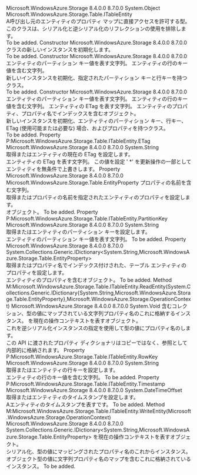 <Type Name="DynamicTableEntity" FullName="Microsoft.WindowsAzure.Storage.Table.DynamicTableEntity">
  <TypeSignature Language="C#" Value="public sealed class DynamicTableEntity : Microsoft.WindowsAzure.Storage.Table.ITableEntity" />
  <TypeSignature Language="ILAsm" Value=".class public auto ansi sealed beforefieldinit DynamicTableEntity extends System.Object implements class Microsoft.WindowsAzure.Storage.Table.ITableEntity" />
  <TypeSignature Language="DocId" Value="T:Microsoft.WindowsAzure.Storage.Table.DynamicTableEntity" />
  <TypeSignature Language="VB.NET" Value="Public NotInheritable Class DynamicTableEntity&#xA;Implements ITableEntity" />
  <TypeSignature Language="F#" Value="type DynamicTableEntity = class&#xA;    interface ITableEntity" />
  <AssemblyInfo>
    <AssemblyName>Microsoft.WindowsAzure.Storage</AssemblyName>
    <AssemblyVersion>8.4.0.0</AssemblyVersion>
    <AssemblyVersion>8.7.0.0</AssemblyVersion>
  </AssemblyInfo>
  <Base>
    <BaseTypeName>System.Object</BaseTypeName>
  </Base>
  <Interfaces>
    <Interface>
      <InterfaceName>Microsoft.WindowsAzure.Storage.Table.ITableEntity</InterfaceName>
    </Interface>
  </Interfaces>
  <Docs>
    <summary>
            A<see cref="T:Microsoft.WindowsAzure.Storage.Table.ITableEntity" />呼び出し元のエンティティのプロパティ マップに直接アクセスを許可する型。 このクラスは、シリアル化と逆シリアル化のリフレクションの使用を排除します。
            </summary>
    <remarks>To be added.</remarks>
  </Docs>
  <Members>
    <Member MemberName=".ctor">
      <MemberSignature Language="C#" Value="public DynamicTableEntity ();" />
      <MemberSignature Language="ILAsm" Value=".method public hidebysig specialname rtspecialname instance void .ctor() cil managed" />
      <MemberSignature Language="DocId" Value="M:Microsoft.WindowsAzure.Storage.Table.DynamicTableEntity.#ctor" />
      <MemberSignature Language="VB.NET" Value="Public Sub New ()" />
      <MemberType>Constructor</MemberType>
      <AssemblyInfo>
        <AssemblyName>Microsoft.WindowsAzure.Storage</AssemblyName>
        <AssemblyVersion>8.4.0.0</AssemblyVersion>
        <AssemblyVersion>8.7.0.0</AssemblyVersion>
      </AssemblyInfo>
      <Parameters />
      <Docs>
        <summary>
            <see cref="T:Microsoft.WindowsAzure.Storage.Table.DynamicTableEntity" /> クラスの新しいインスタンスを初期化します。
            </summary>
        <remarks>To be added.</remarks>
      </Docs>
    </Member>
    <Member MemberName=".ctor">
      <MemberSignature Language="C#" Value="public DynamicTableEntity (string partitionKey, string rowKey);" />
      <MemberSignature Language="ILAsm" Value=".method public hidebysig specialname rtspecialname instance void .ctor(string partitionKey, string rowKey) cil managed" />
      <MemberSignature Language="DocId" Value="M:Microsoft.WindowsAzure.Storage.Table.DynamicTableEntity.#ctor(System.String,System.String)" />
      <MemberSignature Language="VB.NET" Value="Public Sub New (partitionKey As String, rowKey As String)" />
      <MemberSignature Language="F#" Value="new Microsoft.WindowsAzure.Storage.Table.DynamicTableEntity : string * string -&gt; Microsoft.WindowsAzure.Storage.Table.DynamicTableEntity" Usage="new Microsoft.WindowsAzure.Storage.Table.DynamicTableEntity (partitionKey, rowKey)" />
      <MemberType>Constructor</MemberType>
      <AssemblyInfo>
        <AssemblyName>Microsoft.WindowsAzure.Storage</AssemblyName>
        <AssemblyVersion>8.4.0.0</AssemblyVersion>
        <AssemblyVersion>8.7.0.0</AssemblyVersion>
      </AssemblyInfo>
      <Parameters>
        <Parameter Name="partitionKey" Type="System.String" />
        <Parameter Name="rowKey" Type="System.String" />
      </Parameters>
      <Docs>
        <param name="partitionKey">エンティティのパーティション キー値を表す文字列。</param>
        <param name="rowKey">エンティティの行のキー値を含む文字列。</param>
        <summary>
            新しいインスタンスを初期化、<see cref="T:Microsoft.WindowsAzure.Storage.Table.DynamicTableEntity" />指定されたパーティション キーと行キーを持つクラス。
            </summary>
        <remarks>To be added.</remarks>
      </Docs>
    </Member>
    <Member MemberName=".ctor">
      <MemberSignature Language="C#" Value="public DynamicTableEntity (string partitionKey, string rowKey, string etag, System.Collections.Generic.IDictionary&lt;string,Microsoft.WindowsAzure.Storage.Table.EntityProperty&gt; properties);" />
      <MemberSignature Language="ILAsm" Value=".method public hidebysig specialname rtspecialname instance void .ctor(string partitionKey, string rowKey, string etag, class System.Collections.Generic.IDictionary`2&lt;string, class Microsoft.WindowsAzure.Storage.Table.EntityProperty&gt; properties) cil managed" />
      <MemberSignature Language="DocId" Value="M:Microsoft.WindowsAzure.Storage.Table.DynamicTableEntity.#ctor(System.String,System.String,System.String,System.Collections.Generic.IDictionary{System.String,Microsoft.WindowsAzure.Storage.Table.EntityProperty})" />
      <MemberSignature Language="VB.NET" Value="Public Sub New (partitionKey As String, rowKey As String, etag As String, properties As IDictionary(Of String, EntityProperty))" />
      <MemberSignature Language="F#" Value="new Microsoft.WindowsAzure.Storage.Table.DynamicTableEntity : string * string * string * System.Collections.Generic.IDictionary&lt;string, Microsoft.WindowsAzure.Storage.Table.EntityProperty&gt; -&gt; Microsoft.WindowsAzure.Storage.Table.DynamicTableEntity" Usage="new Microsoft.WindowsAzure.Storage.Table.DynamicTableEntity (partitionKey, rowKey, etag, properties)" />
      <MemberType>Constructor</MemberType>
      <AssemblyInfo>
        <AssemblyName>Microsoft.WindowsAzure.Storage</AssemblyName>
        <AssemblyVersion>8.4.0.0</AssemblyVersion>
        <AssemblyVersion>8.7.0.0</AssemblyVersion>
      </AssemblyInfo>
      <Parameters>
        <Parameter Name="partitionKey" Type="System.String" />
        <Parameter Name="rowKey" Type="System.String" />
        <Parameter Name="etag" Type="System.String" />
        <Parameter Name="properties" Type="System.Collections.Generic.IDictionary&lt;System.String,Microsoft.WindowsAzure.Storage.Table.EntityProperty&gt;" />
      </Parameters>
      <Docs>
        <param name="partitionKey">エンティティのパーティション キー値を表す文字列。</param>
        <param name="rowKey">エンティティの行のキー値を含む文字列。</param>
        <param name="etag">エンティティの ETag を表す文字列。</param>
        <param name="properties"><see cref="T:System.Collections.Generic.IDictionary`2" />エンティティのプロパティ、プロパティ名でインデックスを含むオブジェクト。</param>
        <summary>
            新しいインスタンスを初期化、<see cref="T:Microsoft.WindowsAzure.Storage.Table.DynamicTableEntity" />エンティティのパーティション キー、行キー、ETag (使用可能または必要な) 場合、およびプロパティを持つクラス。
            </summary>
        <remarks>To be added.</remarks>
      </Docs>
    </Member>
    <Member MemberName="ETag">
      <MemberSignature Language="C#" Value="public string ETag { get; set; }" />
      <MemberSignature Language="ILAsm" Value=".property instance string ETag" />
      <MemberSignature Language="DocId" Value="P:Microsoft.WindowsAzure.Storage.Table.DynamicTableEntity.ETag" />
      <MemberSignature Language="VB.NET" Value="Public Property ETag As String" />
      <MemberSignature Language="F#" Value="member this.ETag : string with get, set" Usage="Microsoft.WindowsAzure.Storage.Table.DynamicTableEntity.ETag" />
      <MemberType>Property</MemberType>
      <Implements>
        <InterfaceMember>P:Microsoft.WindowsAzure.Storage.Table.ITableEntity.ETag</InterfaceMember>
      </Implements>
      <AssemblyInfo>
        <AssemblyName>Microsoft.WindowsAzure.Storage</AssemblyName>
        <AssemblyVersion>8.4.0.0</AssemblyVersion>
        <AssemblyVersion>8.7.0.0</AssemblyVersion>
      </AssemblyInfo>
      <ReturnValue>
        <ReturnType>System.String</ReturnType>
      </ReturnValue>
      <Docs>
        <summary>
            取得またはエンティティの現在の ETag を設定します。
            </summary>
        <value>エンティティの ETag を表す文字列。</value>
        <remarks>この値を設定 ' *' を更新操作の一部としてエンティティを無条件で上書きします。</remarks>
      </Docs>
    </Member>
    <Member MemberName="Item">
      <MemberSignature Language="C#" Value="public Microsoft.WindowsAzure.Storage.Table.EntityProperty this[string key] { get; set; }" />
      <MemberSignature Language="ILAsm" Value=".property instance class Microsoft.WindowsAzure.Storage.Table.EntityProperty Item(string)" />
      <MemberSignature Language="DocId" Value="P:Microsoft.WindowsAzure.Storage.Table.DynamicTableEntity.Item(System.String)" />
      <MemberSignature Language="VB.NET" Value="Default Public Property Item(key As String) As EntityProperty" />
      <MemberSignature Language="F#" Value="member this.Item(string) : Microsoft.WindowsAzure.Storage.Table.EntityProperty with get, set" Usage="Microsoft.WindowsAzure.Storage.Table.DynamicTableEntity.Item" />
      <MemberType>Property</MemberType>
      <AssemblyInfo>
        <AssemblyName>Microsoft.WindowsAzure.Storage</AssemblyName>
        <AssemblyVersion>8.4.0.0</AssemblyVersion>
        <AssemblyVersion>8.7.0.0</AssemblyVersion>
      </AssemblyInfo>
      <ReturnValue>
        <ReturnType>Microsoft.WindowsAzure.Storage.Table.EntityProperty</ReturnType>
      </ReturnValue>
      <Parameters>
        <Parameter Name="key" Type="System.String" />
      </Parameters>
      <Docs>
        <param name="key">プロパティの名前を含む文字列。</param>
        <summary>
            取得またはプロパティの名前を指定されたエンティティのプロパティを設定します。
            </summary>
        <value><see cref="T:Microsoft.WindowsAzure.Storage.Table.EntityProperty" /> オブジェクト。</value>
        <remarks>To be added.</remarks>
      </Docs>
    </Member>
    <Member MemberName="PartitionKey">
      <MemberSignature Language="C#" Value="public string PartitionKey { get; set; }" />
      <MemberSignature Language="ILAsm" Value=".property instance string PartitionKey" />
      <MemberSignature Language="DocId" Value="P:Microsoft.WindowsAzure.Storage.Table.DynamicTableEntity.PartitionKey" />
      <MemberSignature Language="VB.NET" Value="Public Property PartitionKey As String" />
      <MemberSignature Language="F#" Value="member this.PartitionKey : string with get, set" Usage="Microsoft.WindowsAzure.Storage.Table.DynamicTableEntity.PartitionKey" />
      <MemberType>Property</MemberType>
      <Implements>
        <InterfaceMember>P:Microsoft.WindowsAzure.Storage.Table.ITableEntity.PartitionKey</InterfaceMember>
      </Implements>
      <AssemblyInfo>
        <AssemblyName>Microsoft.WindowsAzure.Storage</AssemblyName>
        <AssemblyVersion>8.4.0.0</AssemblyVersion>
        <AssemblyVersion>8.7.0.0</AssemblyVersion>
      </AssemblyInfo>
      <ReturnValue>
        <ReturnType>System.String</ReturnType>
      </ReturnValue>
      <Docs>
        <summary>
            取得またはエンティティのパーティション キーを設定します。
            </summary>
        <value>エンティティのパーティション キー値を表す文字列。</value>
        <remarks>To be added.</remarks>
      </Docs>
    </Member>
    <Member MemberName="Properties">
      <MemberSignature Language="C#" Value="public System.Collections.Generic.IDictionary&lt;string,Microsoft.WindowsAzure.Storage.Table.EntityProperty&gt; Properties { get; set; }" />
      <MemberSignature Language="ILAsm" Value=".property instance class System.Collections.Generic.IDictionary`2&lt;string, class Microsoft.WindowsAzure.Storage.Table.EntityProperty&gt; Properties" />
      <MemberSignature Language="DocId" Value="P:Microsoft.WindowsAzure.Storage.Table.DynamicTableEntity.Properties" />
      <MemberSignature Language="VB.NET" Value="Public Property Properties As IDictionary(Of String, EntityProperty)" />
      <MemberSignature Language="F#" Value="member this.Properties : System.Collections.Generic.IDictionary&lt;string, Microsoft.WindowsAzure.Storage.Table.EntityProperty&gt; with get, set" Usage="Microsoft.WindowsAzure.Storage.Table.DynamicTableEntity.Properties" />
      <MemberType>Property</MemberType>
      <AssemblyInfo>
        <AssemblyName>Microsoft.WindowsAzure.Storage</AssemblyName>
        <AssemblyVersion>8.4.0.0</AssemblyVersion>
        <AssemblyVersion>8.7.0.0</AssemblyVersion>
      </AssemblyInfo>
      <ReturnValue>
        <ReturnType>System.Collections.Generic.IDictionary&lt;System.String,Microsoft.WindowsAzure.Storage.Table.EntityProperty&gt;</ReturnType>
      </ReturnValue>
      <Docs>
        <summary>
            取得またはプロパティ名でインデックス付けされた、テーブル エンティティのプロパティを設定します。
            </summary>
        <value><see cref="T:System.Collections.Generic.IDictionary`2" />エンティティのプロパティを含むオブジェクト。</value>
        <remarks>To be added.</remarks>
      </Docs>
    </Member>
    <Member MemberName="ReadEntity">
      <MemberSignature Language="C#" Value="public void ReadEntity (System.Collections.Generic.IDictionary&lt;string,Microsoft.WindowsAzure.Storage.Table.EntityProperty&gt; properties, Microsoft.WindowsAzure.Storage.OperationContext operationContext);" />
      <MemberSignature Language="ILAsm" Value=".method public hidebysig newslot virtual instance void ReadEntity(class System.Collections.Generic.IDictionary`2&lt;string, class Microsoft.WindowsAzure.Storage.Table.EntityProperty&gt; properties, class Microsoft.WindowsAzure.Storage.OperationContext operationContext) cil managed" />
      <MemberSignature Language="DocId" Value="M:Microsoft.WindowsAzure.Storage.Table.DynamicTableEntity.ReadEntity(System.Collections.Generic.IDictionary{System.String,Microsoft.WindowsAzure.Storage.Table.EntityProperty},Microsoft.WindowsAzure.Storage.OperationContext)" />
      <MemberSignature Language="F#" Value="abstract member ReadEntity : System.Collections.Generic.IDictionary&lt;string, Microsoft.WindowsAzure.Storage.Table.EntityProperty&gt; * Microsoft.WindowsAzure.Storage.OperationContext -&gt; unit&#xA;override this.ReadEntity : System.Collections.Generic.IDictionary&lt;string, Microsoft.WindowsAzure.Storage.Table.EntityProperty&gt; * Microsoft.WindowsAzure.Storage.OperationContext -&gt; unit" Usage="dynamicTableEntity.ReadEntity (properties, operationContext)" />
      <MemberType>Method</MemberType>
      <Implements>
        <InterfaceMember>M:Microsoft.WindowsAzure.Storage.Table.ITableEntity.ReadEntity(System.Collections.Generic.IDictionary{System.String,Microsoft.WindowsAzure.Storage.Table.EntityProperty},Microsoft.WindowsAzure.Storage.OperationContext)</InterfaceMember>
      </Implements>
      <AssemblyInfo>
        <AssemblyName>Microsoft.WindowsAzure.Storage</AssemblyName>
        <AssemblyVersion>8.4.0.0</AssemblyVersion>
        <AssemblyVersion>8.7.0.0</AssemblyVersion>
      </AssemblyInfo>
      <ReturnValue>
        <ReturnType>System.Void</ReturnType>
      </ReturnValue>
      <Parameters>
        <Parameter Name="properties" Type="System.Collections.Generic.IDictionary&lt;System.String,Microsoft.WindowsAzure.Storage.Table.EntityProperty&gt;" />
        <Parameter Name="operationContext" Type="Microsoft.WindowsAzure.Storage.OperationContext" />
      </Parameters>
      <Docs>
        <param name="properties">含むコレクション、<see cref="T:System.Collections.Generic.IDictionary`2" />型の値にマップされている文字列プロパティ名の<see cref="T:Microsoft.WindowsAzure.Storage.Table.EntityProperty" />これに格納する<see cref="T:Microsoft.WindowsAzure.Storage.Table.DynamicTableEntity" />インスタンス。</param>
        <param name="operationContext"><see cref="T:Microsoft.WindowsAzure.Storage.OperationContext" />を現在の操作コンテキストを表すオブジェクト。</param>
        <summary>
            これを逆シリアル化<see cref="T:Microsoft.WindowsAzure.Storage.Table.DynamicTableEntity" />インスタンスの指定を使用して<see cref="T:System.Collections.Generic.IDictionary`2" />型の値にプロパティ名の<see cref="T:Microsoft.WindowsAzure.Storage.Table.EntityProperty" />します。
            </summary>
        <remarks>この API に渡されたプロパティ ディクショナリはコピーではなく、参照として内部的に格納されます。</remarks>
      </Docs>
    </Member>
    <Member MemberName="RowKey">
      <MemberSignature Language="C#" Value="public string RowKey { get; set; }" />
      <MemberSignature Language="ILAsm" Value=".property instance string RowKey" />
      <MemberSignature Language="DocId" Value="P:Microsoft.WindowsAzure.Storage.Table.DynamicTableEntity.RowKey" />
      <MemberSignature Language="VB.NET" Value="Public Property RowKey As String" />
      <MemberSignature Language="F#" Value="member this.RowKey : string with get, set" Usage="Microsoft.WindowsAzure.Storage.Table.DynamicTableEntity.RowKey" />
      <MemberType>Property</MemberType>
      <Implements>
        <InterfaceMember>P:Microsoft.WindowsAzure.Storage.Table.ITableEntity.RowKey</InterfaceMember>
      </Implements>
      <AssemblyInfo>
        <AssemblyName>Microsoft.WindowsAzure.Storage</AssemblyName>
        <AssemblyVersion>8.4.0.0</AssemblyVersion>
        <AssemblyVersion>8.7.0.0</AssemblyVersion>
      </AssemblyInfo>
      <ReturnValue>
        <ReturnType>System.String</ReturnType>
      </ReturnValue>
      <Docs>
        <summary>
            取得またはエンティティの行キーを設定します。
            </summary>
        <value>エンティティの行のキー値を含む文字列。</value>
        <remarks>To be added.</remarks>
      </Docs>
    </Member>
    <Member MemberName="Timestamp">
      <MemberSignature Language="C#" Value="public DateTimeOffset Timestamp { get; set; }" />
      <MemberSignature Language="ILAsm" Value=".property instance valuetype System.DateTimeOffset Timestamp" />
      <MemberSignature Language="DocId" Value="P:Microsoft.WindowsAzure.Storage.Table.DynamicTableEntity.Timestamp" />
      <MemberSignature Language="VB.NET" Value="Public Property Timestamp As DateTimeOffset" />
      <MemberSignature Language="F#" Value="member this.Timestamp : DateTimeOffset with get, set" Usage="Microsoft.WindowsAzure.Storage.Table.DynamicTableEntity.Timestamp" />
      <MemberType>Property</MemberType>
      <Implements>
        <InterfaceMember>P:Microsoft.WindowsAzure.Storage.Table.ITableEntity.Timestamp</InterfaceMember>
      </Implements>
      <AssemblyInfo>
        <AssemblyName>Microsoft.WindowsAzure.Storage</AssemblyName>
        <AssemblyVersion>8.4.0.0</AssemblyVersion>
        <AssemblyVersion>8.7.0.0</AssemblyVersion>
      </AssemblyInfo>
      <ReturnValue>
        <ReturnType>System.DateTimeOffset</ReturnType>
      </ReturnValue>
      <Docs>
        <summary>
            取得またはエンティティのタイムスタンプを設定します。
            </summary>
        <value>A<see cref="T:System.DateTimeOffset" />エンティティのタイムスタンプを表すです。</value>
        <remarks>To be added.</remarks>
      </Docs>
    </Member>
    <Member MemberName="WriteEntity">
      <MemberSignature Language="C#" Value="public System.Collections.Generic.IDictionary&lt;string,Microsoft.WindowsAzure.Storage.Table.EntityProperty&gt; WriteEntity (Microsoft.WindowsAzure.Storage.OperationContext operationContext);" />
      <MemberSignature Language="ILAsm" Value=".method public hidebysig newslot virtual instance class System.Collections.Generic.IDictionary`2&lt;string, class Microsoft.WindowsAzure.Storage.Table.EntityProperty&gt; WriteEntity(class Microsoft.WindowsAzure.Storage.OperationContext operationContext) cil managed" />
      <MemberSignature Language="DocId" Value="M:Microsoft.WindowsAzure.Storage.Table.DynamicTableEntity.WriteEntity(Microsoft.WindowsAzure.Storage.OperationContext)" />
      <MemberSignature Language="F#" Value="abstract member WriteEntity : Microsoft.WindowsAzure.Storage.OperationContext -&gt; System.Collections.Generic.IDictionary&lt;string, Microsoft.WindowsAzure.Storage.Table.EntityProperty&gt;&#xA;override this.WriteEntity : Microsoft.WindowsAzure.Storage.OperationContext -&gt; System.Collections.Generic.IDictionary&lt;string, Microsoft.WindowsAzure.Storage.Table.EntityProperty&gt;" Usage="dynamicTableEntity.WriteEntity operationContext" />
      <MemberType>Method</MemberType>
      <Implements>
        <InterfaceMember>M:Microsoft.WindowsAzure.Storage.Table.ITableEntity.WriteEntity(Microsoft.WindowsAzure.Storage.OperationContext)</InterfaceMember>
      </Implements>
      <AssemblyInfo>
        <AssemblyName>Microsoft.WindowsAzure.Storage</AssemblyName>
        <AssemblyVersion>8.4.0.0</AssemblyVersion>
        <AssemblyVersion>8.7.0.0</AssemblyVersion>
      </AssemblyInfo>
      <ReturnValue>
        <ReturnType>System.Collections.Generic.IDictionary&lt;System.String,Microsoft.WindowsAzure.Storage.Table.EntityProperty&gt;</ReturnType>
      </ReturnValue>
      <Parameters>
        <Parameter Name="operationContext" Type="Microsoft.WindowsAzure.Storage.OperationContext" />
      </Parameters>
      <Docs>
        <param name="operationContext"><see cref="T:Microsoft.WindowsAzure.Storage.OperationContext" />を現在の操作コンテキストを表すオブジェクト。</param>
        <summary>
            シリアル化、<see cref="T:System.Collections.Generic.IDictionary`2" />型の値にマッピングされたプロパティ名の<see cref="T:Microsoft.WindowsAzure.Storage.Table.EntityProperty" />これから<see cref="T:Microsoft.WindowsAzure.Storage.Table.DynamicTableEntity" />インスタンス。
            </summary>
        <returns><see cref="T:System.Collections.Generic.IDictionary`2" />オブジェクト型の値に文字列プロパティ名のマップを含む<see cref="T:Microsoft.WindowsAzure.Storage.Table.EntityProperty" />これに格納されている<see cref="T:Microsoft.WindowsAzure.Storage.Table.DynamicTableEntity" />インスタンス。</returns>
        <remarks>To be added.</remarks>
      </Docs>
    </Member>
  </Members>
</Type>